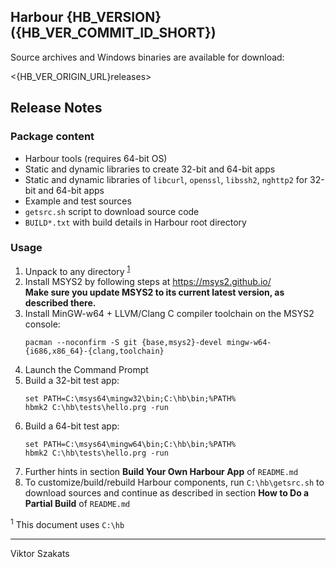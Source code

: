 ## Harbour {HB_VERSION} ({HB_VER_COMMIT_ID_SHORT})

Source archives and Windows binaries are available for download:

  <{HB_VER_ORIGIN_URL}releases>

## Release Notes

### Package content

* Harbour tools (requires 64-bit OS)
* Static and dynamic libraries to create 32-bit and 64-bit apps
* Static and dynamic libraries of `libcurl`, `openssl`, `libssh2`, `nghttp2`
  for 32-bit and 64-bit apps
* Example and test sources
* `getsrc.sh` script to download source code
* `BUILD*.txt` with build details in Harbour root directory

### Usage

1. Unpack to any directory <sup>[1](#1)</sup></sup>
2. Install MSYS2 by following steps at <https://msys2.github.io/><br>
   **Make sure you update MSYS2 to its current latest version, as described there.**
3. Install MinGW-w64 + LLVM/Clang C compiler toolchain on the MSYS2 console:
   ```shell
   pacman --noconfirm -S git {base,msys2}-devel mingw-w64-{i686,x86_64}-{clang,toolchain}
   ```
4. Launch the Command Prompt
5. Build a 32-bit test app:
   ```batch
   set PATH=C:\msys64\mingw32\bin;C:\hb\bin;%PATH%
   hbmk2 C:\hb\tests\hello.prg -run
   ```
6. Build a 64-bit test app:
   ```batch
   set PATH=C:\msys64\mingw64\bin;C:\hb\bin;%PATH%
   hbmk2 C:\hb\tests\hello.prg -run
   ```
7. Further hints in section **Build Your Own Harbour App** of `README.md`
8. To customize/build/rebuild Harbour components, run
   `C:\hb\getsrc.sh` to download sources and continue as
   described in section **How to Do a Partial Build** of `README.md`

<a name="1"><sup>1</sup></a> This document uses `C:\hb`<br>

---
Viktor Szakats
